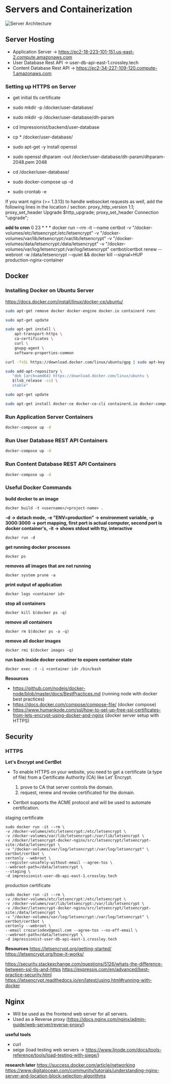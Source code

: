 # Servers and Containerization

![Server Architecture](images/server-architecture-diagram.png)

## Server Hosting

- Application Server -> https://ec2-18-223-101-151.us-east-2.compute.amazonaws.com
- User Database Rest API -> user-db-api-east-1.crossley.tech
- Content Database Rest API -> https://ec2-34-227-109-120.compute-1.amazonaws.com

### Setting up HTTPS on Server
- get initial tls certificate 

- sudo mkdir -p /docker/user-database/
- sudo mkdir -p /docker/user-database/dh-param
- cd Impressionist/backend/user-database
- cp * /docker/user-database/
- sudo apt-get -y install openssl  
- sudo openssl dhparam -out /docker/user-database/dh-param/dhparam-2048.pem 2048
- cd /docker/user-database/
- sudo docker-compose up -d
- sudo crontab -e

If you want nginx (>= 1.3.13) to handle websocket requests as well, add the following lines in the location / section:
proxy_http_version 1.1;
proxy_set_header Upgrade $http_upgrade;
proxy_set_header Connection "upgrade";

**add to cron**
0 23 * * * docker run --rm -it --name certbot -v "/docker-volumes/etc/letsencrypt:/etc/letsencrypt" -v "/docker-volumes/var/lib/letsencrypt:/var/lib/letsencrypt" -v "/docker-volumes/data/letsencrypt:/data/letsencrypt" -v "/docker-volumes/var/log/letsencrypt:/var/log/letsencrypt" certbot/certbot renew --webroot -w /data/letsencrypt --quiet && docker kill --signal=HUP production-nginx-container

## Docker 

### Installing Docker on Ubuntu Server
https://docs.docker.com/install/linux/docker-ce/ubuntu/

```bash
sudo apt-get remove docker docker-engine docker.io containerd runc

sudo apt-get update

sudo apt-get install \
    apt-transport-https \
    ca-certificates \
    curl \
    gnupg-agent \
    software-properties-common

curl -fsSL https://download.docker.com/linux/ubuntu/gpg | sudo apt-key add -

sudo add-apt-repository \
   "deb [arch=amd64] https://download.docker.com/linux/ubuntu \
   $(lsb_release -cs) \
   stable"

sudo apt-get update

sudo apt-get install docker-ce docker-ce-cli containerd.io docker-compose

```

### Run Application Server Containers

```bash
docker-compose up -d
```

### Run User Database REST API Containers

```bash
docker-compose up -d
```

### Run Content Database REST API Containers

```bash
docker-compose up -d
```

### Useful Docker Commands

**build docker to an image**
```
docker build -t <username>/<project-name> . 
``` 

**-d -> detach mode, -e "ENV=production" -> environment variable, -p 3000:3000 -> port mapping, first port is actual computer, second port is docker container's, -it -> shows stdout with tty, interactive**
```
docker run -d
``` 

**get running docker processes**
```
docker ps 
``` 

**removes all images that are not running**
```
docker system prune -a
``` 

**print output of application**
```
docker logs <container id>
``` 

**stop all containers**
```
docker kill $(docker ps -q)
```

**remove all containers**
```
docker rm $(docker ps -a -q)
``` 

**remove all docker images**
```
docker rmi $(docker images -q) 
``` 

**run bash inside docker conatiner to expore container state**
```
docker exec -t -i <container id> /bin/bash
``` 

**Resources**

- https://github.com/nodejs/docker-node/blob/master/docs/BestPractices.md (running node with docker best practices)
- https://docs.docker.com/compose/compose-file/ (docker compose)
- https://www.humankode.com/ssl/how-to-set-up-free-ssl-certificates-from-lets-encrypt-using-docker-and-nginx (docker server setup with HTTPS)


## Security

### HTTPS

**Let's Encrypt and CertBot**
- To enable HTTPS on your website, you need to get a certificate (a type of file) from a Certificate Authority (CA) like Let' Encrypt.
    1. prove to CA that server controls the domain.
    2. request, renew and revoke certificated for the domain.

- Certbot supports the ACME protocol and will be used to automate certification.

staging certificate
```
sudo docker run -it --rm \
-v /docker-volumes/etc/letsencrypt:/etc/letsencrypt \
-v /docker-volumes/var/lib/letsencrypt:/var/lib/letsencrypt \
-v /docker/letsencrypt-docker-nginx/src/letsencrypt/letsencrypt-site:/data/letsencrypt \
-v "/docker-volumes/var/log/letsencrypt:/var/log/letsencrypt" \
certbot/certbot \
certonly --webroot \
--register-unsafely-without-email --agree-tos \
--webroot-path=/data/letsencrypt \
--staging \
-d impressionist-user-db-api-east-1.crossley.tech
```

production certificate
```
sudo docker run -it --rm \
-v /docker-volumes/etc/letsencrypt:/etc/letsencrypt \
-v /docker-volumes/var/lib/letsencrypt:/var/lib/letsencrypt \
-v /docker/letsencrypt-docker-nginx/src/letsencrypt/letsencrypt-site:/data/letsencrypt \
-v "/docker-volumes/var/log/letsencrypt:/var/log/letsencrypt" \
certbot/certbot \
certonly --webroot \
--email crozariodev@gmail.com --agree-tos --no-eff-email \
--webroot-path=/data/letsencrypt \
-d impressionist-user-db-api-east-1.crossley.tech
```

**Resources**
https://letsencrypt.org/getting-started/
https://letsencrypt.org/how-it-works/

https://security.stackexchange.com/questions/5126/whats-the-difference-between-ssl-tls-and-https
https://expressjs.com/en/advanced/best-practice-security.html
https://letsencrypt.readthedocs.io/en/latest/using.html#running-with-docker

## Nginx

- Will be used as the frontend web server for all servers.
- Used as a Reverse proxy (https://docs.nginx.com/nginx/admin-guide/web-server/reverse-proxy/)


**useful tools**
- curl
- seige (load testing web servers -> https://www.linode.com/docs/tools-reference/tools/load-testing-with-siege/) 


**research later**
https://success.docker.com/article/networking
https://www.digitalocean.com/community/tutorials/understanding-nginx-server-and-location-block-selection-algorithms





